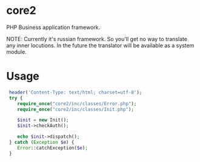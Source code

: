 core2
=====
PHP Business application framework.

NOTE: Currently it's russian framework. So you'll get no way to translate any inner locutions. In the future the translator will be available as a system module.

Usage
=====
```php
 header('Content-Type: text/html; charset=utf-8');
 try {
 	require_once("core2/inc/classes/Error.php");
 	require_once("core2/inc/classes/Init.php");

 	$init = new Init();
 	$init->checkAuth();

 	echo $init->dispatch();
 } catch (Exception $e) {
 	Error::catchException($e);
 }
```